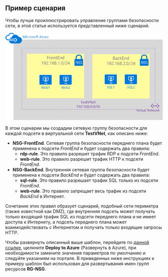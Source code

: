 ## Пример сценария

Чтобы лучше проиллюстрировать управление группами безопасности сети, в этой статье используется представленный ниже сценарий.

![Сценарий виртуальной сети](./media/virtual-networks-create-nsg-scenario-include/figure1.png)

В этом сценарии мы создадим сетевую группу безопасности для каждой подсети в виртуальной сети **TestVNet**, как описано ниже:

- **NSG-FrontEnd**. Сетевая группа безопасности переднего плана будет применена к подсети *FrontEnd* и будет содержать два правила:	
	- **rdp-rule**. Это правило разрешит трафик RDP к подсети *FrontEnd*.
	- **web-rule**. Это правило разрешит трафик HTTP к подсети *FrontEnd*.
- **NSG-BackEnd**. Внутренняя сетевая группа безопасности будет применена к подсети *BackEnd* и будет содержать два правила:	
	- **sql-rule**. Это правило разрешает трафик SQL только из подсети *FrontEnd*.
	- **web-rule**. Это правило запрещает весь трафик из подсети *BackEnd* в Интернет.

Сочетание этих правил образует сценарий, подобный сети периметра (также известной как DMZ), где внутренняя подсеть может получать только входящий трафик SQL из подсети переднего плана и не имеет доступа к Интернету, а подсеть переднего плана может взаимодействовать с Интернетом и получать только входящие запросы HTTP.

Чтобы развернуть описанный выше шаблон, перейдите по [данной ссылке](http://github.com/telmosampaio/azure-templates/tree/master/201-IaaS-WebFrontEnd-SQLBackEnd-NSG), щелкните **Deploy to Azure** (Развернуть в Azure), при необходимости замените значения параметров по умолчанию и следуйте указаниям на портале. В приведенных ниже инструкциях к примеру шаблон был использован для развертывания имен групп ресурсов **RG-NSG**.
 

<!---HONumber=AcomDC_0323_2016-->
